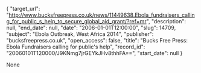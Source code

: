 {
  "target_url": "http://www.bucksfreepress.co.uk/news/11449638.Ebola_fundraisers_calling_for_public_s_help_to_secure_global_aid_grant/?ref=mr", 
  "description": null, 
  "end_date": null, 
  "date": "2006-01-01T12:00:00", 
  "slug": 14709, 
  "subject": "Ebola Outbreak, West Africa 2014", 
  "publisher": "bucksfreepress.co.uk", 
  "open_access": false, 
  "title": "Bucks Free Press: Ebola Fundraisers calling for public's help", 
  "record_id": "20060101T120000/J9KNmg7jrGEYkJHv8thhFA==", 
  "start_date": null
}

None
